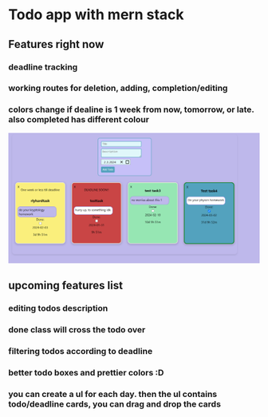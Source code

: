 # Todo app with mern stack

## Features right now

### deadline tracking

### working routes for deletion, adding, completion/editing

### colors change if dealine is 1 week from now, tomorrow, or late. also completed has different colour

![current status](image.png)

## upcoming features list

### editing todos description

### done class will cross the todo over

### filtering todos according to deadline

### better todo boxes and prettier colors :D

### you can create a ul for each day. then the ul contains todo/deadline cards, you can drag and drop the cards 